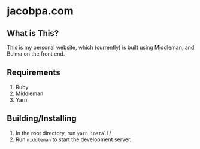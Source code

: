 # jacobpa.com

## What is This?
This is my personal website, which (currently) is built using Middleman, and
Bulma on the front end.

## Requirements
1. Ruby
2. Middleman
3. Yarn

## Building/Installing
1. In the root directory, run `yarn install`/
2. Run `middleman` to start the development server.
